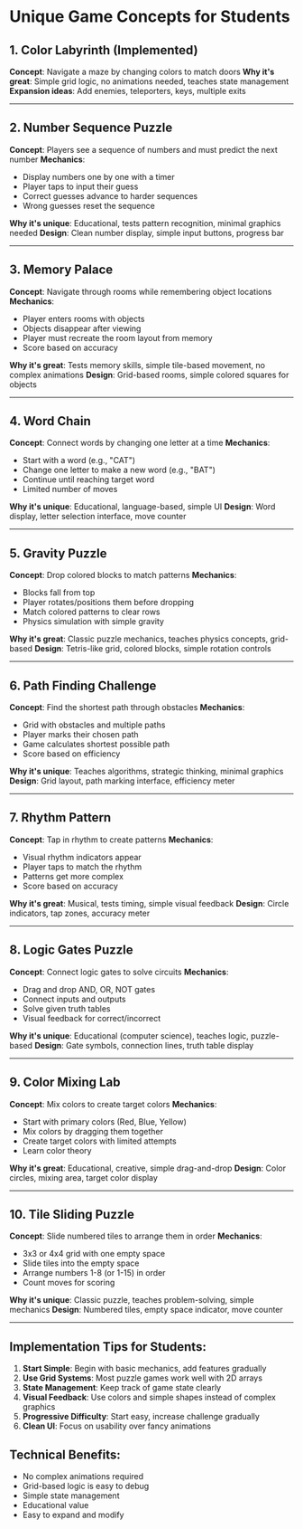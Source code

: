 # Unique Game Concepts for Students

## 1. Color Labyrinth (Implemented)
**Concept**: Navigate a maze by changing colors to match doors
**Why it's great**: Simple grid logic, no animations needed, teaches state management
**Expansion ideas**: Add enemies, teleporters, keys, multiple exits

---

## 2. Number Sequence Puzzle
**Concept**: Players see a sequence of numbers and must predict the next number
**Mechanics**: 
- Display numbers one by one with a timer
- Player taps to input their guess
- Correct guesses advance to harder sequences
- Wrong guesses reset the sequence

**Why it's unique**: Educational, tests pattern recognition, minimal graphics needed
**Design**: Clean number display, simple input buttons, progress bar

---

## 3. Memory Palace
**Concept**: Navigate through rooms while remembering object locations
**Mechanics**:
- Player enters rooms with objects
- Objects disappear after viewing
- Player must recreate the room layout from memory
- Score based on accuracy

**Why it's great**: Tests memory skills, simple tile-based movement, no complex animations
**Design**: Grid-based rooms, simple colored squares for objects

---

## 4. Word Chain
**Concept**: Connect words by changing one letter at a time
**Mechanics**:
- Start with a word (e.g., "CAT")
- Change one letter to make a new word (e.g., "BAT")
- Continue until reaching target word
- Limited number of moves

**Why it's unique**: Educational, language-based, simple UI
**Design**: Word display, letter selection interface, move counter

---

## 5. Gravity Puzzle
**Concept**: Drop colored blocks to match patterns
**Mechanics**:
- Blocks fall from top
- Player rotates/positions them before dropping
- Match colored patterns to clear rows
- Physics simulation with simple gravity

**Why it's great**: Classic puzzle mechanics, teaches physics concepts, grid-based
**Design**: Tetris-like grid, colored blocks, simple rotation controls

---

## 6. Path Finding Challenge
**Concept**: Find the shortest path through obstacles
**Mechanics**:
- Grid with obstacles and multiple paths
- Player marks their chosen path
- Game calculates shortest possible path
- Score based on efficiency

**Why it's unique**: Teaches algorithms, strategic thinking, minimal graphics
**Design**: Grid layout, path marking interface, efficiency meter

---

## 7. Rhythm Pattern
**Concept**: Tap in rhythm to create patterns
**Mechanics**:
- Visual rhythm indicators appear
- Player taps to match the rhythm
- Patterns get more complex
- Score based on accuracy

**Why it's great**: Musical, tests timing, simple visual feedback
**Design**: Circle indicators, tap zones, accuracy meter

---

## 8. Logic Gates Puzzle
**Concept**: Connect logic gates to solve circuits
**Mechanics**:
- Drag and drop AND, OR, NOT gates
- Connect inputs and outputs
- Solve given truth tables
- Visual feedback for correct/incorrect

**Why it's unique**: Educational (computer science), teaches logic, puzzle-based
**Design**: Gate symbols, connection lines, truth table display

---

## 9. Color Mixing Lab
**Concept**: Mix colors to create target colors
**Mechanics**:
- Start with primary colors (Red, Blue, Yellow)
- Mix colors by dragging them together
- Create target colors with limited attempts
- Learn color theory

**Why it's great**: Educational, creative, simple drag-and-drop
**Design**: Color circles, mixing area, target color display

---

## 10. Tile Sliding Puzzle
**Concept**: Slide numbered tiles to arrange them in order
**Mechanics**:
- 3x3 or 4x4 grid with one empty space
- Slide tiles into the empty space
- Arrange numbers 1-8 (or 1-15) in order
- Count moves for scoring

**Why it's unique**: Classic puzzle, teaches problem-solving, simple mechanics
**Design**: Numbered tiles, empty space indicator, move counter

---

## Implementation Tips for Students:

1. **Start Simple**: Begin with basic mechanics, add features gradually
2. **Use Grid Systems**: Most puzzle games work well with 2D arrays
3. **State Management**: Keep track of game state clearly
4. **Visual Feedback**: Use colors and simple shapes instead of complex graphics
5. **Progressive Difficulty**: Start easy, increase challenge gradually
6. **Clean UI**: Focus on usability over fancy animations

## Technical Benefits:
- No complex animations required
- Grid-based logic is easy to debug
- Simple state management
- Educational value
- Easy to expand and modify